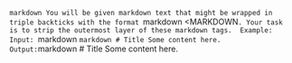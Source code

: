 ```markdown You will be given markdown text that might be wrapped in triple backticks with the format ```markdown <MARKDOWN```. Your task is to strip the outermost layer of these markdown tags.  Example:  Input: ```markdown ```markdown # Title Some content here. ``` ```  Output: ```markdown # Title Some content here. ``` ```
